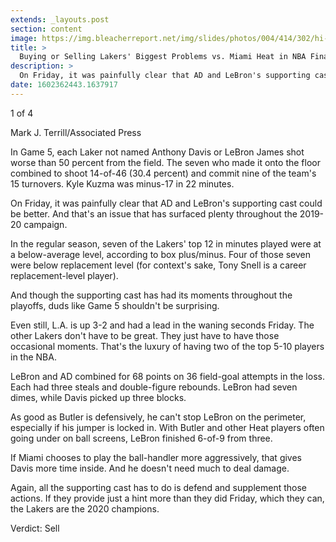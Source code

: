 ```yaml
--- 
extends: _layouts.post 
section: content 
image: https://img.bleacherreport.net/img/slides/photos/004/414/302/hi-res-99b06e77dba981e4c94e53d59eaf3828_crop_exact.jpg?w=1200&h=1200&q=75 
title: > 
  Buying or Selling Lakers' Biggest Problems vs. Miami Heat in NBA Finals 
description: > 
  On Friday, it was painfully clear that AD and LeBron's supporting cast could be better.In the regular season, seven of the Lakers' top 12 in minutes played were at a below-average level, according to box plus/minus.And though the supporting cast has had its moments throughout the playoffs, duds like Game 5 shouldn't be surprising.Again, all the supporting cast has to do is defend and supplement those actions.If they provide just a hint more than they did Friday, which they can, the Lakers are the 2020 champions. 
date: 1602362443.1637917 
--- 
```

1 of 4

Mark J. Terrill/Associated Press

In Game 5, each Laker not named Anthony Davis or LeBron James shot worse than 50 percent from the field. The seven who made it onto the floor combined to shoot 14-of-46 (30.4 percent) and commit nine of the team's 15 turnovers. Kyle Kuzma was minus-17 in 22 minutes.

On Friday, it was painfully clear that AD and LeBron's supporting cast could be better. And that's an issue that has surfaced plenty throughout the 2019-20 campaign.

In the regular season, seven of the Lakers' top 12 in minutes played were at a below-average level, according to box plus/minus. Four of those seven were below replacement level (for context's sake, Tony Snell is a career replacement-level player).

And though the supporting cast has had its moments throughout the playoffs, duds like Game 5 shouldn't be surprising.

Even still, L.A. is up 3-2 and had a lead in the waning seconds Friday. The other Lakers don't have to be great. They just have to have those occasional moments. That's the luxury of having two of the top 5-10 players in the NBA.



LeBron and AD combined for 68 points on 36 field-goal attempts in the loss. Each had three steals and double-figure rebounds. LeBron had seven dimes, while Davis picked up three blocks.

As good as Butler is defensively, he can't stop LeBron on the perimeter, especially if his jumper is locked in. With Butler and other Heat players often going under on ball screens, LeBron finished 6-of-9 from three.

If Miami chooses to play the ball-handler more aggressively, that gives Davis more time inside. And he doesn't need much to deal damage.

Again, all the supporting cast has to do is defend and supplement those actions. If they provide just a hint more than they did Friday, which they can, the Lakers are the 2020 champions.

Verdict: Sell